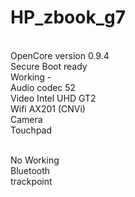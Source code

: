 # HP_zbook_g7
<br>
OpenCore version 0.9.4 <br>
Secure Boot ready <br>
Working - <br>
Audio codec 52 <br>
Video Intel UHD GT2 <br>
Wifi AX201 (CNVi)  <br>
Camera <br>
Touchpad <br> <br>

No Working <br>
Bluetooth <br>
trackpoint <br>


